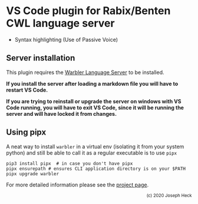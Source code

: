 # VS Code plugin for Rabix/Benten CWL language server

<!-- <img height="400px" src="https://raw.githubusercontent.com/rabix/benten/master/media/2019.12.03/full-window.png"></img> -->

- Syntax highlighting (Use of Passive Voice)

## Server installation

This plugin requires the [Warbler Language Server](https://github.com/heckj/warbler) to be installed.

**If you install the server after loading a markdown file you will have to
restart VS Code.**

**If you are trying to reinstall or upgrade the server on windows with
VS Code running, you will have to exit VS Code, since it will be running
the server and will have locked it from changes.**

## Using pipx

A neat way to install `warbler` in a virtual env (isolating it from your
system python) and still be able to call it as a regular executable is
to use `pipx`

```
pip3 install pipx  # in case you don't have pipx
pipx ensurepath # ensures CLI application directory is on your $PATH
pipx upgrade warbler
```

For more detailed information please see the [project page](https://github.com/heckj/warbler).

<div align="right">
<sub>(c) 2020 Joseph Heck</sub>
</div>
